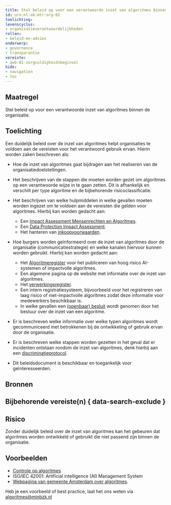 ```yaml
---
title: Stel beleid op voor een verantwoorde inzet van algoritmes binnen de organisatie
id: urn:nl:ak:mtr:org-02
toelichting: 
levenscyclus:
- organisatieverantwoordelijkheden
rollen:
- beleid-en-advies
onderwerp: 
- governance
- transparantie
vereiste:
- awb-01-zorgvuldigheidsbeginsel
hide:
- navigation
- toc
---
```

<!-- tags -->

## Maatregel

Stel beleid op voor een verantwoorde inzet van algoritmes binnen de organisatie. 

## Toelichting
Een duidelijk beleid over de inzet van algoritmes helpt organisaties te voldoen aan de vereisten voor het verantwoord gebruik ervan. Hierin worden zaken beschreven als:

- Hoe de inzet van algoritmes gaat bijdragen aan het realiseren van de organisatiedoelstellingen. 

- Het beschrijven van de stappen die moeten worden gezet om algoritmes op een verantwoorde wijze in te gaan zetten. Dit is afhankelijk en verschilt per type algoritme en de bijbehorende risicoclassificatie.

- Het beschrijven van welke hulpmiddelen in welke gevallen moeten worden ingezet om te voldoen aan de vereisten die gelden voor algoritmes. Hierbij kan worden gedacht aan:
    - Een [Impact Assessment Mensenrechten en Algoritmes](../hulpmiddelen/IAMA.md).
    - Een [Data Protection Impact Assessment](../hulpmiddelen/DPIA.md).
    - Het hanteren van [inkoopvoorwaarden](../hulpmiddelen/inkoopvoorwaarden.md).
  
- Hoe burgers worden geïnformeerd over de inzet van algoritmes door de organisatie (communicatiestrategie) en welke kanalen hiervoor kunnen worden gebruikt. Hierbij kan worden gedacht aan:
    - Het [Algoritmeregister](../hulpmiddelen/algoritmeregister.md) voor het publiceren van hoog risico AI-systemen of impactvolle algoritmes. 
    - Een algemene pagina op de website met informatie over de inzet van algoritmes.
    - Het [verwerkingsregister](6-imp-08-vermelding-in-verwerkingsregister.md).
    - Een intern registratiesysteem, bijvoorbeeld voor het registreren van laag risico of niet-impactvolle algoritmes zodat deze informatie voor medewerkers beschikbaar is.
    - In welke gevallen een [(openbaar) besluit](6-imp-09-politiek-bestuurlijk-besluit.md) wordt genomen door het bestuur over de inzet van een algoritme. 

- Er is beschreven welke informatie over welke typen algoritmes wordt gecommuniceerd met betrokkenen bij de ontwikkeling of gebruik ervan door de organisatie. 

- Er is beschreven welke stappen worden gezetten in het geval dat er incidenten ontstaan rondom de inzet van algoritmes, denk hierbij aan een [discriminatieprotocol](0-org-15-discriminatieprotocol.md).

- Dit beleidsdocument is beschikbaar en toegankelijk voor geïnteresseerden. 

## Bronnen

## Bijbehorende vereiste(n) { data-search-exclude }
<!-- Hier volgt een lijst met vereisten op basis van de in de metadata ingevulde vereiste -->

<!-- Let op! onderstaande regel met 'list_vereisten_on_maatregelen_page' niet weghalen! Deze maakt automatisch een lijst van bijbehorende verseisten op basis van de metadata  -->
<!-- list_vereisten_on_maatregelen_page -->

## Risico 
Zonder duidelijk beleid over de inzet van algoritmes kan het gebeuren dat algoritmes worden ontwikkeld of gebruikt die niet passend zijn binnen de organisatie. 

## Voorbeelden

- [Controle op algoritmes](https://www.google.com/url?sa=t&rct=j&q=&esrc=s&source=web&cd=&ved=2ahUKEwjJr-7HwtSJAxWN8rsIHaOPNmkQFnoECBQQAw&url=https%3A%2F%2Fassets.amsterdam.nl%2Fpublish%2Fpages%2F1053010%2Fhandreiking_algoritmen.pdf&usg=AOvVaw3xCc4gbijZmLQayb7o02Pf&opi=89978449)
- ISO/IEC 42001: Artificial intelligence (AI) Management System
- [Webpagina van gemeente Amsterdam over algoritmes](https://www.amsterdam.nl/innovatie/digitalisering-technologie/algoritmen-ai/algoritmen/).

Heb je een voorbeeld of best practice, laat het ons weten via algoritmes@minbzk.nl
